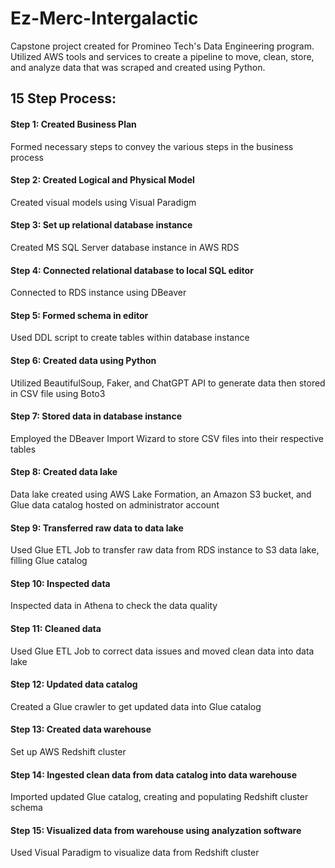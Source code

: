 # Ez-Merc-Intergalactic
Capstone project created for Promineo Tech's Data Engineering program. Utilized AWS tools and services to create a pipeline to move, clean, store, and analyze data that was scraped and created using Python.

## 15 Step Process:
#### Step 1: Created Business Plan
Formed necessary steps to convey the various steps in the business process 
#### Step 2: Created Logical and Physical Model
Created visual models using Visual Paradigm
#### Step 3: Set up relational database instance
Created MS SQL Server database instance in AWS RDS
#### Step 4: Connected relational database to local SQL editor
Connected to RDS instance using DBeaver
#### Step 5: Formed schema in editor
Used DDL script to create tables within database instance
#### Step 6: Created data using Python
Utilized BeautifulSoup, Faker, and ChatGPT API to generate data then stored in CSV file using Boto3
#### Step 7: Stored data in database instance
Employed the DBeaver Import Wizard to store CSV files into their respective tables
#### Step 8: Created data lake
Data lake created using AWS Lake Formation, an Amazon S3 bucket, and Glue data catalog hosted on administrator account
#### Step 9: Transferred raw data to data lake
Used Glue ETL Job to transfer raw data from RDS instance to S3 data lake, filling Glue catalog
#### Step 10: Inspected data
Inspected data in Athena to check the data quality
#### Step 11: Cleaned data
Used Glue ETL Job to correct data issues and moved clean data into data lake
#### Step 12: Updated data catalog
Created a Glue crawler to get updated data into Glue catalog
#### Step 13: Created data warehouse
Set up AWS Redshift cluster
#### Step 14: Ingested clean data from data catalog into data warehouse
Imported updated Glue catalog, creating and populating Redshift cluster schema
#### Step 15: Visualized data from warehouse using analyzation software
Used Visual Paradigm to visualize data from Redshift cluster
